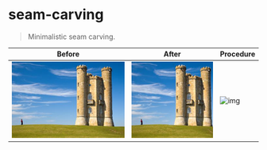 # seam-carving
> Minimalistic seam carving.

|Before|After|Procedure|
|--|--|--|
|![img](./examples/castle/before.jpg)|![img](./examples/castle/after.jpg)|![img](./examples/castle/demo.gif)|